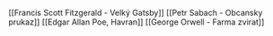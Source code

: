 [[Francis Scott Fitzgerald - Velký Gatsby]]
[[Petr Sabach - Obcansky prukaz]]
[[Edgar Allan Poe, Havran]]
[[George Orwell - Farma zvirat]]